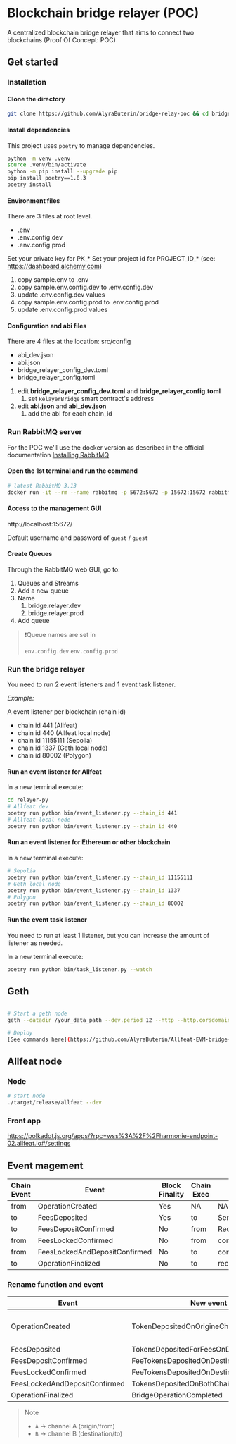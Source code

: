 # Blockchain bridge relayer (POC)

A centralized blockchain bridge relayer that aims to connect two blockchains (Proof Of Concept: POC)

## Get started

### Installation

#### Clone the directory

```bash
git clone https://github.com/AlyraButerin/bridge-relay-poc && cd bridge-relay-poc
```

#### Install dependencies

This project uses `poetry` to manage dependencies.

```bash
python -m venv .venv
source .venv/bin/activate
python -m pip install --upgrade pip
pip install poetry==1.8.3
poetry install 
```

#### Environment files

There are 3 files at root level.

- .env
- .env.config.dev
- .env.config.prod

Set your private key for PK_*
Set your project id for PROJECT_ID_* (see: https://dashboard.alchemy.com)

1. copy sample.env to .env
2. copy sample.env.config.dev to .env.config.dev
3. update .env.config.dev values
4. copy sample.env.config.prod to .env.config.prod
5. update .env.config.prod values

#### Configuration and abi files

There are 4 files at the location: src/config

- abi_dev.json
- abi.json
- bridge_relayer_config_dev.toml
- bridge_relayer_config.toml

1. edit **bridge_relayer_config_dev.toml** and **bridge_relayer_config.toml**
   1. set `RelayerBridge` smart contract's address
2. edit **abi.json** and **abi_dev.json**
   1. add the abi for each chain_id

### Run RabbitMQ server

For the POC we'll use the docker version as described in the official documentation [Installing RabbitMQ
](https://www.rabbitmq.com/docs/download)

#### Open the 1st terminal and run the command

```bash
# latest RabbitMQ 3.13
docker run -it --rm --name rabbitmq -p 5672:5672 -p 15672:15672 rabbitmq:3.13-management
```

#### Access to the management GUI

http://localhost:15672/

Default username and password of `guest` / `guest`

#### Create Queues

Through the RabbitMQ web GUI, go to:

1. Queues and Streams
2. Add a new queue
3. Name
   1. bridge.relayer.dev
   2. bridge.relayer.prod
4. Add queue

> ❗Queue names are set in
>
> `env.config.dev`
> `env.config.prod`


### Run the bridge relayer

You need to run 2 event listeners and 1 event task listener.

*Example:*

A event listener per blockchain (chain id)

- chain id 441 (Allfeat)
- chain id 440 (Allfeat local node)
- chain id 11155111 (Sepolia)
- chain id 1337 (Geth local node)
- chain id 80002 (Polygon)

#### Run an event listener for Allfeat

In a new terminal execute:

```bash
cd relayer-py
# Allfeat dev
poetry run python bin/event_listener.py --chain_id 441
# Allfeat local node
poetry run python bin/event_listener.py --chain_id 440
```

#### Run an event listener for Ethereum or other blockchain

In a new terminal execute:

```bash
# Sepolia
poetry run python bin/event_listener.py --chain_id 11155111
# Geth local node
poetry run python bin/event_listener.py --chain_id 1337
# Polygon
poetry run python bin/event_listener.py --chain_id 80002
```

#### Run the event task listener

You need to run at least 1 listener, but you can increase the amount of listener as needed.

In a new terminal execute:

```bash
poetry run python bin/task_listener.py --watch
```

## Geth

```bash

# Start a geth node
geth --datadir /your_data_path --dev.period 12 --http --http.corsdomain '*' --http.api web3,eth,debug,personal,net --vmdebug --dev console

# Deploy 
[See commands here](https://github.com/AlyraButerin/Allfeat-EVM-bridge-POC/blob/dev/hardhat/COMMANDS.md)

```

## Allfeat node

### Node

```bash
# start node
./target/release/allfeat --dev
```

### Front app

https://polkadot.js.org/apps/?rpc=wss%3A%2F%2Fharmonie-endpoint-02.allfeat.io#/settings


## Event magement

| Chain<br>Event | Event                         | Block<br>Finality| Chain<br>Exec | Exec Func                            | Condition        |
|----------------|-------------------------------|------------------|---------------|--------------------------------------|------------------|
| from           | OperationCreated              | Yes              | NA            | NA                                   | NA               |
| to             | FeesDeposited                 | Yes              | to            | SendFeesLockConfirmation             | NA               |
| to             | FeesDepositConfirmed          | No               | from          | ReceiveFeesLockConfirmation          | NA               |
| from           | FeesLockedConfirmed           | No               | from          | confirmFeesLockedAndDepositConfirmed | OperationCreated |
| from           | FeesLockedAndDepositConfirmed | No               | to            | completeOperation                    | NA               |
| to             | OperationFinalized            | No               | to            | receivedFinalizedOperation           | NA               |



### Rename function and event

| Event                         | New event name                                      | Function name                        | New function name                               | chain |
|-------------------------------|-----------------------------------------------------|--------------------------------------|-------------------------------------------------|-------|
|                               |                                                     | createBridgeOperation                | depositTokensOnOriginChain                      | from  |
| OperationCreated              | TokenDepositedOnOrigineChain                        |                                      |                                                 |       |
|                               |                                                     | depositFees                          | depositTokensForFeesOnDestinationChain          | to    |
| FeesDeposited                 | TokensDepositedForFeesOnDestinationChain            | SendFeesLockConfirmation             | confirmFeeTokensDepositOnDestinationChainB      | to    |
| FeesDepositConfirmed          | FeeTokensDepositedOnDestinationChainConfirmedB      | ReceiveFeesLockConfirmation          | confirmFeeTokensDepositOnDestinationChainA      | from  |
| FeesLockedConfirmed           | FeeTokensDepositedOnDestinationChainConfirmedA      | confirmFeesLockedAndDepositConfirmed | confirmTokensDepositOnBothChain                 | from  |
| FeesLockedAndDepositConfirmed | TokensDepositedOnBothChainConfirmed                 | completeOperation                    | completeBridgeOperation                         | to    |
| OperationFinalized            | BridgeOperationCompleted                            | receivedFinalizedOperation           | confirmBridgeOperationCompleted                 | to    |

> Note
> - `A` -> channel A (origin/from)
> - `B` -> channel B (destination/to)
